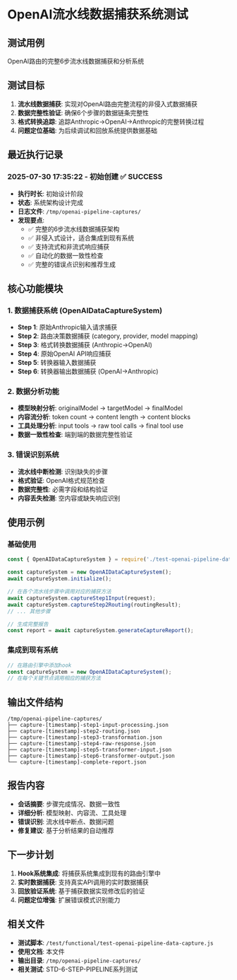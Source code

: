 # OpenAI流水线数据捕获系统测试

## 测试用例
OpenAI路由的完整6步流水线数据捕获和分析系统

## 测试目标
1. **流水线数据捕获**: 实现对OpenAI路由完整流程的非侵入式数据捕获
2. **数据完整性验证**: 确保6个步骤的数据链条完整性
3. **格式转换追踪**: 追踪Anthropic→OpenAI→Anthropic的完整转换过程
4. **问题定位基础**: 为后续调试和回放系统提供数据基础

## 最近执行记录

### 2025-07-30 17:35:22 - 初始创建 ✅ SUCCESS
- **执行时长**: 初始设计阶段
- **状态**: 系统架构设计完成
- **日志文件**: `/tmp/openai-pipeline-captures/`
- **发现要点**:
  - ✅ 完整的6步流水线数据捕获架构
  - ✅ 非侵入式设计，适合集成到现有系统
  - ✅ 支持流式和非流式响应捕获
  - ✅ 自动化的数据一致性检查
  - ✅ 完整的错误点识别和推荐生成

## 核心功能模块

### 1. 数据捕获系统 (OpenAIDataCaptureSystem)
- **Step 1**: 原始Anthropic输入请求捕获
- **Step 2**: 路由决策数据捕获 (category, provider, model mapping)
- **Step 3**: 格式转换数据捕获 (Anthropic→OpenAI)
- **Step 4**: 原始OpenAI API响应捕获
- **Step 5**: 转换器输入数据捕获
- **Step 6**: 转换器输出数据捕获 (OpenAI→Anthropic)

### 2. 数据分析功能
- **模型映射分析**: originalModel → targetModel → finalModel
- **内容流分析**: token count → content length → content blocks
- **工具处理分析**: input tools → raw tool calls → final tool use
- **数据一致性检查**: 端到端的数据完整性验证

### 3. 错误识别系统
- **流水线中断检测**: 识别缺失的步骤
- **格式验证**: OpenAI格式规范检查
- **数据完整性**: 必需字段和结构验证
- **内容丢失检测**: 空内容或缺失响应识别

## 使用示例

### 基础使用
```javascript
const { OpenAIDataCaptureSystem } = require('./test-openai-pipeline-data-capture');

const captureSystem = new OpenAIDataCaptureSystem();
await captureSystem.initialize();

// 在各个流水线步骤中调用对应的捕获方法
await captureSystem.captureStep1Input(request);
await captureSystem.captureStep2Routing(routingResult);
// ... 其他步骤

// 生成完整报告
const report = await captureSystem.generateCaptureReport();
```

### 集成到现有系统
```javascript
// 在路由引擎中添加hook
const captureSystem = new OpenAIDataCaptureSystem();
// 在每个关键节点调用相应的捕获方法
```

## 输出文件结构
```
/tmp/openai-pipeline-captures/
├── capture-[timestamp]-step1-input-processing.json
├── capture-[timestamp]-step2-routing.json
├── capture-[timestamp]-step3-transformation.json
├── capture-[timestamp]-step4-raw-response.json
├── capture-[timestamp]-step5-transformer-input.json
├── capture-[timestamp]-step6-transformer-output.json
└── capture-[timestamp]-complete-report.json
```

## 报告内容
- **会话摘要**: 步骤完成情况、数据一致性
- **详细分析**: 模型映射、内容流、工具处理
- **错误识别**: 流水线中断点、数据问题
- **修复建议**: 基于分析结果的自动推荐

## 下一步计划
1. **Hook系统集成**: 将捕获系统集成到现有的路由引擎中
2. **实时数据捕获**: 支持真实API调用的实时数据捕获
3. **回放验证系统**: 基于捕获数据实现修改后的验证
4. **问题定位增强**: 扩展错误模式识别能力

## 相关文件
- **测试脚本**: `/test/functional/test-openai-pipeline-data-capture.js`
- **使用文档**: 本文件
- **输出目录**: `/tmp/openai-pipeline-captures/`
- **相关测试**: STD-6-STEP-PIPELINE系列测试